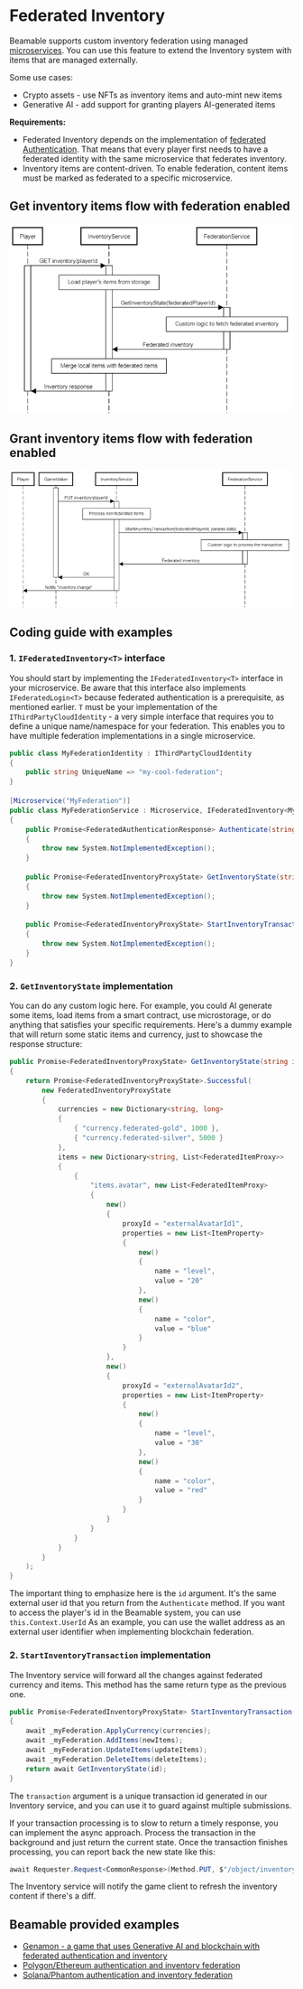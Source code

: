 # Federated Inventory
Beamable supports custom inventory federation using managed [microservices](https://docs.beamable.com/docs/microservices-feature-overview). You can use this feature to extend the Inventory system with items that are managed externally.
  
Some use cases:
- Crypto assets - use NFTs as inventory items and auto-mint new items
- Generative AI - add support for granting players AI-generated items

**Requirements:** 
- Federated Inventory depends on the implementation of [federated Authentication](https://github.com/beamable/FederatedAuthentication). That means that every player first needs to have a federated identity with the same microservice that federates inventory.
- Inventory items are content-driven. To enable federation, content items must be marked as federated to a specific microservice.


## Get inventory items flow with federation enabled
![Get inventory](Diagrams/fetch-inventory-federation-flow.png)

## Grant inventory items flow with federation enabled
![Grant inventory](Diagrams/put-inventory-federation-flow.png)

## Coding guide with examples
### 1. `IFederatedInventory<T>` interface
You should start by implementing the `IFederatedInventory<T>` interface in your microservice. Be aware that this interface also implements `IFederatedLogin<T>` because federated authentication is a prerequisite, as mentioned earlier. `T` must be your implementation of the `IThirdPartyCloudIdentity` - a very simple interface that requires you to define a unique name/namespace for your federation. This enables you to have multiple federation implementations in a single microservice.


```csharp
public class MyFederationIdentity : IThirdPartyCloudIdentity
{
	public string UniqueName => "my-cool-federation";
}

[Microservice("MyFederation")]
public class MyFederationService : Microservice, IFederatedInventory<MyFederationIdentity>
{
    public Promise<FederatedAuthenticationResponse> Authenticate(string token, string challenge, string solution)
    {
        throw new System.NotImplementedException();
    }

    public Promise<FederatedInventoryProxyState> GetInventoryState(string id)
    {
        throw new System.NotImplementedException();
    }

    public Promise<FederatedInventoryProxyState> StartInventoryTransaction(string id, string transaction, Dictionary<string, long> currencies, List<FederatedItemCreateRequest> newItems, List<FederatedItemDeleteRequest> deleteItems, List<FederatedItemUpdateRequest> updateItems)
    {
        throw new System.NotImplementedException();
    }
}
```

### 2. `GetInventoryState` implementation
You can do any custom logic here. For example, you could AI generate some items, load items from a smart contract, use microstorage, or do anything that satisfies your specific requirements.
Here's a dummy example that will return some static items and currency, just to showcase the response structure:

```csharp
public Promise<FederatedInventoryProxyState> GetInventoryState(string id)
{
    return Promise<FederatedInventoryProxyState>.Successful(
        new FederatedInventoryProxyState
        {
            currencies = new Dictionary<string, long>
            {
                { "currency.federated-gold", 1000 },
                { "currency.federated-silver", 5000 }
            },
            items = new Dictionary<string, List<FederatedItemProxy>>
            {
                {
                    "items.avatar", new List<FederatedItemProxy>
                    {
                        new()
                        {
                            proxyId = "externalAvatarId1",
                            properties = new List<ItemProperty>
                            {
                                new()
                                {
                                    name = "level",
                                    value = "20"
                                },
                                new()
                                {
                                    name = "color",
                                    value = "blue"
                                }
                            }
                        },
                        new()
                        {
                            proxyId = "externalAvatarId2",
                            properties = new List<ItemProperty>
                            {
                                new()
                                {
                                    name = "level",
                                    value = "30"
                                },
                                new()
                                {
                                    name = "color",
                                    value = "red"
                                }
                            }
                        }
                    }
                }
            }
        }
    );
}
```

The important thing to emphasize here is the `id` argument. It's the same external user id that you return from the `Authenticate` method. If you want to access the player's id in the Beamable system, you can use `this.Context.UserId`
As an example, you can use the wallet address as an external user identifier when implementing blockchain federation.

### 2. `StartInventoryTransaction` implementation
The Inventory service will forward all the changes against federated currency and items. This method has the same return type as the previous one.
```csharp
public Promise<FederatedInventoryProxyState> StartInventoryTransaction(string id, string transaction, Dictionary<string, long> currencies, List<FederatedItemCreateRequest> newItems, List<FederatedItemDeleteRequest> deleteItems, List<FederatedItemUpdateRequest> updateItems)
{
    await _myFederation.ApplyCurrency(currencies);
    await _myFederation.AddItems(newItems);
    await _myFederation.UpdateItems(updateItems);
    await _myFederation.DeleteItems(deleteItems);
    return await GetInventoryState(id);
}
```

The `transaction` argument is a unique transaction id generated in our Inventory service, and you can use it to guard against multiple submissions.

If your transaction processing is to slow to return a timely response, you can implement the async approach. Process the transaction in the background and just return the current state. Once the transaction finishes processing, you can report back the new state like this:
```csharp
await Requester.Request<CommonResponse>(Method.PUT, $"/object/inventory/{_userContext.UserId}/proxy/state", newState);
```
The Inventory service will notify the game client to refresh the inventory content if there's a diff.

## Beamable provided examples
- [Genamon - a game that uses Generative AI and blockchain with federated authentication and inventory](https://github.com/beamable/genamon-polygon)
- [Polygon/Ethereum authentication and inventory federation](https://github.com/beamable/polygon-example)
- [Solana/Phantom authentication and inventory federation](https://github.com/beamable/solana-example)